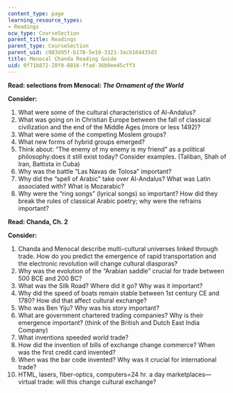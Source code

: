 ```yaml
---
content_type: page
learning_resource_types:
- Readings
ocw_type: CourseSection
parent_title: Readings
parent_type: CourseSection
parent_uid: c983d95f-b178-5e19-3321-3acb164435d3
title: Menocal Chanda Reading Guide
uid: 0f71b872-28f0-8816-ffad-36b9ee45cff3
---
```


**Read: selections from Menocal: _The Ornament of the World_**

**Consider:**

1.  What were some of the cultural characteristics of Al-Andalus?
2.  What was going on in Christian Europe between the fall of classical civilization and the end of the Middle Ages (more or less 1492)?
3.  What were some of the competing Moslem groups?
4.  What new forms of hybrid groups emerged?
5.  Think about: “The enemy of my enemy is my friend” as a political philosophy:does it still exist today? Consider examples. (Taliban, Shah of Iran, Battista in Cuba)
6.  Why was the battle “Las Navas de Tolosa” important?
7.  Why did the “spell of Arabic” take over Al-Andalus? What was Latin associated with? What is Mozarabic?
8.  Why were the “ring songs” (lyrical songs) so important? How did they break the rules of classical Arabic poetry; why were the refrains important?

**Read: Chanda, Ch. 2**

**Consider:**

1.  Chanda and Menocal describe multi-cultural universes linked through trade. How do you predict the emergence of rapid transportation and the electronic revolution will change cultural diasporas?
2.  Why was the evolution of the “Arabian saddle” crucial for trade between 500 BCE and 200 BC?
3.  What was the Silk Road? Where did it go? Why was it important?
4.  Why did the speed of boats remain stable between 1st century CE and 1780? How did that affect cultural exchange?
5.  Who was Ben Yiju? Why was his story important?
6.  What are government chartered trading companies? Why is their emergence important? (think of the British and Dutch East India Company)
7.  What inventions speeded world trade?
8.  How did the invention of bills of exchange change commerce? When was the first credit card invented?
9.  When was the bar code invented? Why was it crucial for international trade?
10.  HTML, lasers, fiber-optics, computers=24 hr. a day marketplaces—virtual trade: will this change cultural exchange?